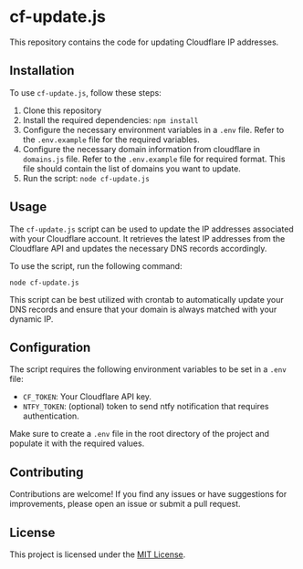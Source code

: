 # cf-update.js

This repository contains the code for updating Cloudflare IP addresses.

## Installation

To use `cf-update.js`, follow these steps:

1. Clone this repository
2. Install the required dependencies: `npm install`
3. Configure the necessary environment variables in a `.env` file. Refer to the `.env.example` file for the required variables.
4. Configure the necessary domain information from cloudflare in `domains.js` file. Refer to the `.env.example` file for required format. This file should contain the list of domains you want to update.
5. Run the script: `node cf-update.js`

## Usage

The `cf-update.js` script can be used to update the IP addresses associated with your Cloudflare account. It retrieves the latest IP addresses from the Cloudflare API and updates the necessary DNS records accordingly.

To use the script, run the following command:

```
node cf-update.js
```

This script can be best utilized with crontab to automatically update your DNS records and ensure that your domain is always matched with your dynamic IP.

## Configuration

The script requires the following environment variables to be set in a `.env` file:

- `CF_TOKEN`: Your Cloudflare API key.
- `NTFY_TOKEN`: (optional) token to send ntfy notification that requires authentication.

Make sure to create a `.env` file in the root directory of the project and populate it with the required values.

## Contributing

Contributions are welcome! If you find any issues or have suggestions for improvements, please open an issue or submit a pull request.

## License

This project is licensed under the [MIT License](LICENSE).
